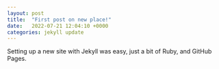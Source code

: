 ```yaml
---
layout: post
title:  "First post on new place!"
date:   2022-07-21 12:04:10 +0000
categories: jekyll update
---
```

Setting up a new site with Jekyll was easy, just a bit of Ruby, and GitHub Pages.
